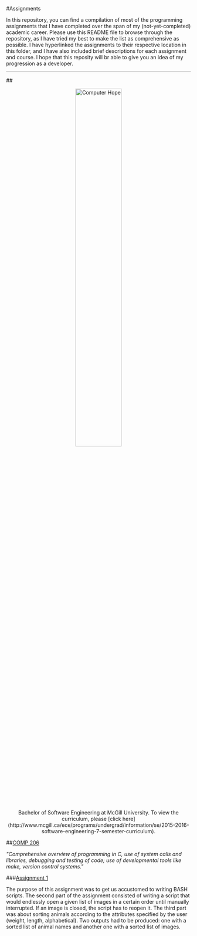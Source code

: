#Assignments 

In this repository, you can find a compilation of most of the programming assignments that I have completed over the span of my (not-yet-completed) academic career. Please use this README file to browse through the repository, as I have tried my best to make the list as comprehensive as possible. I have hyperlinked the assignments to their respective location in this folder, and I have also included brief descriptions for each assignment and course. I hope that this reposity will br able to give you an idea of my progression as a developer.   


___

##<div align="center"><img src="http://royalvictoria.mcgill.ca/wp-content/uploads/2014/02/logo_video.png"  width="50%" height="50%" alt="Computer Hope"></div>

<div align="center">Bachelor of Software Engineering at McGill University. To view the curriculum, please [click here](http://www.mcgill.ca/ece/programs/undergrad/information/se/2015-2016-software-engineering-7-semester-curriculum).</div> 

##[COMP 206](http://www.cs.mcgill.ca/~cs206/)

<i>"Comprehensive overview of programming in C, use of system calls and libraries, debugging and testing of code; use of developmental tools like make, version control systems."</i> 

###[Assignment 1](https://github.com/alexboii/Assignments/tree/master/McGill%20University/COMP%20206%20-%20Intro%20to%20Software%20Systems/Assignment%201) 

The purpose of this assignment was to get us accustomed to writing BASH scripts. The second part of the assignment consisted of writing a script that would endlessly open a given list of images in a certain order until manually interrupted. If an image is closed, the script has to reopen it. The third part was about sorting animals according to the attributes specified by the user (weight, length, alphabetical). Two outputs had to be produced: one with a sorted list of animal names and another one with a sorted list of images. 
